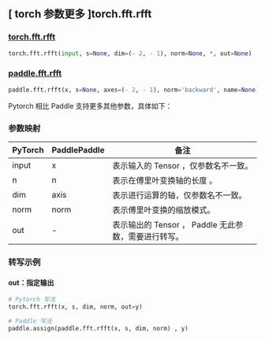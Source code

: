 ## [ torch 参数更多 ]torch.fft.rfft

### [torch.fft.rfft](https://pytorch.org/docs/stable/generated/torch.fft.rfft.html#torch-fft-rfft)

```python
torch.fft.rfft(input, s=None, dim=(- 2, - 1), norm=None, *, out=None)
```

### [paddle.fft.rfft](https://www.paddlepaddle.org.cn/documentation/docs/zh/api/paddle/fft/rfft_cn.html#rfft)

```python
paddle.fft.rfft(x, s=None, axes=(- 2, - 1), norm='backward', name=None)
```

Pytorch 相比 Paddle 支持更多其他参数，具体如下：

### 参数映射

| PyTorch                             | PaddlePaddle | 备注                                                                    |
| ----------------------------------- | ------------ | ----------------------------------------------------------------------- |
| input     | x           | 表示输入的 Tensor ，仅参数名不一致。                         |
| n     | n           | 表示在傅里叶变换轴的长度 。                         |
| dim       | axis        | 表示进行运算的轴，仅参数名不一致。                           |
| norm     | norm           | 表示傅里叶变换的缩放模式。                         |
| out           | -      | 表示输出的 Tensor ， Paddle 无此参数，需要进行转写。         |

###  转写示例
#### out：指定输出
```python
# Pytorch 写法
torch.fft.rfft(x, s, dim, norm, out=y)

# Paddle 写法
paddle.assign(paddle.fft.rfft(x, s, dim, norm) , y)
```
